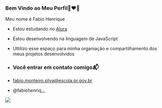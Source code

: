 ### Bem Vindo ao Meu Perfil👩‍❤️‍👨
Meu nome é Fabio Henrique 


- Estou estudando no [Alura](https://www.alura.com.br)
- Estou desenvolvendo na linguagem de JavaScript
- Uttilizo esse espaço para minha organiação e compartilhamento dos meus projetos desenvolvidos

- ### Você entrar em contato comigo📬

- fabio.monteiro.silva@escola.pr.gov.br

- @fabiohenriq__




![](https://media.tenor.com/MHyqhLJ9bfYAAAAd/erm-aksually-nerd.gif)
